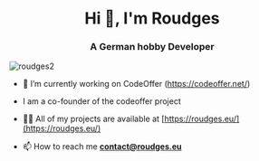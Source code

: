 <h1 align="center">Hi 👋, I'm Roudges</h1>
<h3 align="center">A German hobby Developer</h3>

<p align="left"> <img src="https://komarev.com/ghpvc/?username=roudges2&label=Profile%20views&color=0e75b6&style=flat" alt="roudges2" /> </p>

- 🔭 I’m currently working on CodeOffer (https://codeoffer.net/)

- I am a co-founder of the codeoffer project

- 👨‍💻 All of my projects are available at [https://roudges.eu/](https://roudges.eu/)

- 📫 How to reach me **contact@roudges.eu**
